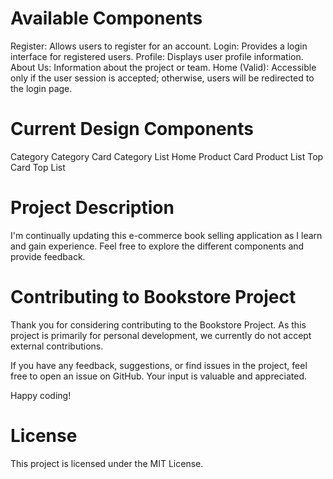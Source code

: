 # Available Components
Register: Allows users to register for an account.
Login: Provides a login interface for registered users.
Profile: Displays user profile information.
About Us: Information about the project or team.
Home (Valid): Accessible only if the user session is accepted; otherwise, users will be redirected to the login page.

# Current Design Components
Category
Category Card
Category List
Home
Product Card
Product List
Top Card
Top List

# Project Description
I'm continually updating this e-commerce book selling application as I learn and gain experience. Feel free to explore the different components and provide feedback.

# Contributing to Bookstore Project

Thank you for considering contributing to the Bookstore Project. As this project is primarily for personal development, we currently do not accept external contributions.

If you have any feedback, suggestions, or find issues in the project, feel free to open an issue on GitHub. Your input is valuable and appreciated.

Happy coding!

# License
This project is licensed under the MIT License.